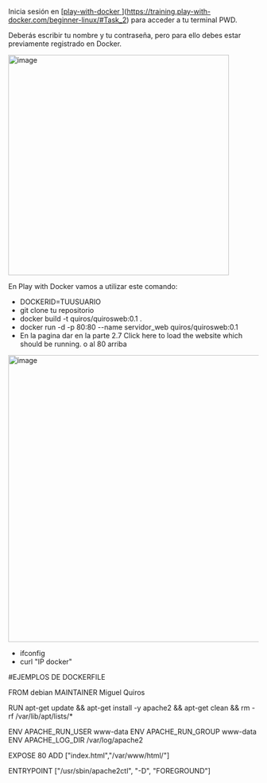 Inicia sesión en [[play-with-docker ](https://training.play-with-docker.com/ops-s1-hello/)](https://training.play-with-docker.com/beginner-linux/#Task_2) para acceder a tu terminal PWD.

Deberás escribir tu nombre y tu contraseña, pero para ello debes estar previamente registrado en Docker.

<img width="444" alt="image" src="https://github.com/maquce69/docker-ejemplos/assets/53044971/267e6868-3d8e-4937-a195-c724aa4eefaf">

En Play with Docker vamos a utilizar este comando:
- DOCKERID=TUUSUARIO
- git clone tu repositorio
- docker build -t quiros/quirosweb:0.1 .
- docker run -d -p 80:80 --name servidor_web quiros/quirosweb:0.1
- En la pagina dar en la parte 2.7 Click here to load the website which should be running. o al 80 arriba
  
 <img width="578" alt="image" src="https://github.com/maquce69/docker-ejemplos/assets/53044971/e26b9f96-9fdc-4754-850a-634f1801e0a4">
 
- ifconfig
- curl "IP docker"

#EJEMPLOS DE DOCKERFILE

FROM debian
MAINTAINER Miguel Quiros

RUN apt-get update && apt-get install -y apache2 && apt-get clean && rm -rf /var/lib/apt/lists/*

ENV APACHE_RUN_USER www-data
ENV APACHE_RUN_GROUP www-data
ENV APACHE_LOG_DIR /var/log/apache2

EXPOSE 80
ADD ["index.html","/var/www/html/"]

ENTRYPOINT ["/usr/sbin/apache2ctl", "-D", "FOREGROUND"]
